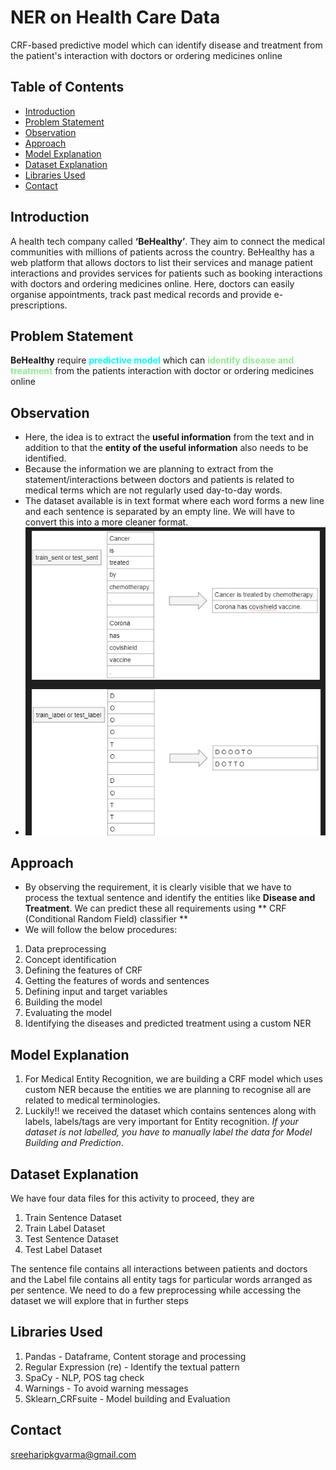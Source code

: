 # NER on Health Care Data
CRF-based predictive model which can identify disease and treatment from the patient's interaction with doctors or ordering medicines online

## Table of Contents
* [Introduction](#introduction)
* [Problem Statement](#problem-statement)
* [Observation](#observation)
* [Approach](#approach)
* [Model Explanation](#model-explanation)
* [Dataset Explanation](#dataset-explanation)
* [Libraries Used](#libraries-used)
* [Contact](#contact)

## Introduction
A health tech company called **‘BeHealthy’**. They aim to connect the medical communities with millions of patients across the country.
BeHealthy has a web platform that allows doctors to list their services and manage patient interactions and provides services for patients such as booking interactions with doctors and ordering medicines online. Here, doctors can easily organise appointments, track past medical records and provide e-prescriptions.

## Problem Statement
**BeHealthy** require <font color = 'aqua'>**predictive model**</font> which can <font color = 'lightgreen'>**identify disease and treatment**</font> from the patients interaction with doctor or ordering medicines online

## Observation
- Here, the idea is to extract the **useful information** from the text and in addition to that the **entity of the useful information** also needs to be identified.
- Because the information we are planning to extract from the statement/interactions between doctors and patients is related to medical terms which are not regularly used day-to-day words.
- The dataset available is in text format where each word forms a new line and each sentence is separated by an empty line. We will have to convert this into a more cleaner format.
- ![sample image](https://github.com/sreeharigvarma/NER_on_Health_Care_Data/blob/main/sample_image_1.png)

## Approach
- By observing the requirement, it is clearly visible that we have to process the textual sentence and identify the entities like **Disease and Treatment**. We can predict these all requirements using ** CRF (Conditional Random Field) classifier **
- We will follow the below procedures:
1. Data preprocessing
2. Concept identification
3. Defining the features of CRF
4. Getting the features of words and sentences
5. Defining input and target variables
6. Building the model
7. Evaluating the model
8. Identifying the diseases and predicted treatment using a custom NER

## Model Explanation
1. For Medical Entity Recognition, we are building a CRF model which uses custom NER because the entities we are planning to recognise all are related to medical terminologies.
2. Luckily!! we received the dataset which contains sentences along with labels, labels/tags are very important for Entity recognition. *If your dataset is not labelled, you have to manually label the data for Model Building and Prediction*.

## Dataset Explanation
We have four data files for this activity to proceed, they are
1. Train Sentence Dataset
2. Train Label Dataset
3. Test Sentence Dataset
4. Test Label Dataset

The sentence file contains all interactions between patients and doctors and the Label file contains all entity tags for particular words arranged as per sentence. We need to do a few preprocessing while accessing the dataset we will explore that in further steps

## Libraries Used
1. Pandas - Dataframe, Content storage and processing
2. Regular Expression (re) - Identify the textual pattern
3. SpaCy - NLP, POS tag check
4. Warnings - To avoid warning messages
5. Sklearn_CRFsuite - Model building and Evaluation

## Contact
sreeharipkgvarma@gmail.com
